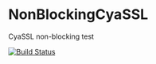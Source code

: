 NonBlockingCyaSSL
===============

CyaSSL non-blocking test


[![Build Status](https://travis-ci.org/olgierdh/NonBlockingCyaSSL.png?branch=cyassl-blocking-test)](https://travis-ci.org/olgierdh/NonBlockingCyaSSL)
